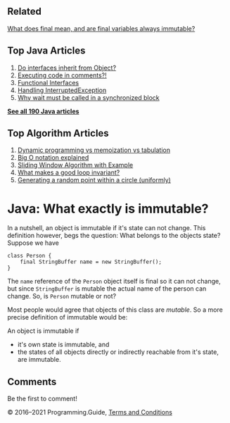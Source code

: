 <span class="underline"></span>

<span class="underline"></span>

Related
-------

[What does final mean, and are final variables always immutable?](final-variable.html)

<span class="underline"></span>

Top Java Articles
-----------------

1.  [Do interfaces inherit from Object?](do-interfaces-inherit-from-object.html)
2.  [Executing code in comments?!](executing-code-in-comments.html)
3.  [Functional Interfaces](functional-interfaces.html)
4.  [Handling InterruptedException](handling-interrupted-exceptions.html)
5.  [Why wait must be called in a synchronized block](why-wait-must-be-in-synchronized.html)

[**See all 190 Java articles**](index.html)

Top Algorithm Articles
----------------------

1.  [Dynamic programming vs memoization vs tabulation](../dynamic-programming-vs-memoization-vs-tabulation.html)
2.  [Big O notation explained](../big-o-notation-explained.html)
3.  [Sliding Window Algorithm with Example](../sliding-window-example.html)
4.  [What makes a good loop invariant?](../what-makes-a-good-loop-invariant.html)
5.  [Generating a random point within a circle (uniformly)](../random-point-within-circle.html)

Java: What exactly is immutable?
================================

In a nutshell, an object is immutable if it's state can not change. This definition however, begs the question: What belongs to the objects state? Suppose we have

    class Person {
        final StringBuffer name = new StringBuffer();
    }

The `name` reference of the `Person` object itself is final so it can not change, but since `StringBuffer` is mutable the actual name of the person can change. So, is `Person` mutable or not?

Most people would agree that objects of this class are *mutable*. So a more precise definition of immutable would be:

An object is immutable if

-   it's own state is immutable, and
-   the states of all objects directly or indirectly reachable from it's state, are immutable.

Comments
--------

Be the first to comment!

© 2016–2021 Programming.Guide, [Terms and Conditions](../terms-and-conditions.html)
